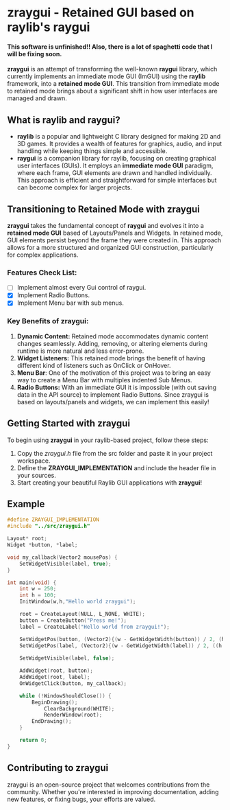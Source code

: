 # zraygui - Retained GUI based on raylib's raygui

#### This software is unfinished!! Also, there is a lot of spaghetti code that I will be fixing soon.

**zraygui** is an attempt of transforming the well-known **raygui** library, which currently implements an immediate mode GUI (ImGUI) using the **raylib** framework, into a **retained mode GUI**. This transition from immediate mode to retained mode brings about a significant shift in how user interfaces are managed and drawn.

## What is raylib and raygui?

* **raylib** is a popular and lightweight C library designed for making 2D and 3D games. It provides a wealth of features for graphics, audio, and input handling while keeping things simple and accessible.
* **raygui** is a companion library for raylib, focusing on creating graphical user interfaces (GUIs). It employs an **immediate mode GUI** paradigm, where each frame, GUI elements are drawn and handled individually. This approach is efficient and straightforward for simple interfaces but can become complex for larger projects.

## Transitioning to Retained Mode with zraygui

**zraygui** takes the fundamental concept of **raygui** and evolves it into a **retained mode GUI** based of Layouts/Panels and Widgets. In retained mode, GUI elements persist beyond the frame they were created in. This approach allows for a more structured and organized GUI construction, particularly for complex applications.

### Features Check List:

 - [ ] Implement almost every Gui control of raygui.
 - [x] Implement Radio Buttons.
 - [x] Implement Menu bar with sub menus.

### Key Benefits of zraygui:

1. **Dynamic Content:** Retained mode accommodates dynamic content changes seamlessly. Adding, removing, or altering elements during runtime is more natural and less error-prone.
2. **Widget Listeners:** This retained mode brings the benefit of having different kind of listeners such as OnClick or OnHover.
3. **Menu Bar**: One of the motivation of this project was to bring an easy way to create a Menu Bar with multiples indented Sub Menus.
4. **Radio Buttons:** With an immediate GUI it is impossible (with out saving data in the API source) to implement Radio Buttons. Since zraygui is based on layouts/panels and widgets, we can implement this easily!

## Getting Started with zraygui

To begin using **zraygui** in your raylib-based project, follow these steps:

1. Copy the *zraygui.h* file from the src folder and paste it in your project workspace.
2. Define the **ZRAYGUI_IMPLEMENTATION** and include the header file in your sources.
3. Start creating your beautiful Raylib GUI applications with **zraygui**!

## Example

```c
#define ZRAYGUI_IMPLEMENTATION
#include "../src/zraygui.h"

Layout* root;
Widget *button, *label;

void my_callback(Vector2 mousePos) {
    SetWidgetVisible(label, true);
}

int main(void) {
    int w = 250;
    int h = 100;
    InitWindow(w,h,"Hello world zraygui");

    root = CreateLayout(NULL, L_NONE, WHITE);
    button = CreateButton("Press me!");
    label = CreateLabel("Hello world from zraygui!");

    SetWidgetPos(button, (Vector2){(w - GetWidgetWidth(button)) / 2, (h - GetWidgetHeight(button)) / 4});
    SetWidgetPos(label, (Vector2){(w - GetWidgetWidth(label)) / 2, ((h - GetWidgetHeight(label)) / 2) + 15});
    
    SetWidgetVisible(label, false);

    AddWidget(root, button);
    AddWidget(root, label);
    OnWidgetClick(button, my_callback);

    while (!WindowShouldClose()) {
        BeginDrawing();
            ClearBackground(WHITE);
            RenderWindow(root);
        EndDrawing();
    }

    return 0;
}
```

## Contributing to zraygui

zraygui is an open-source project that welcomes contributions from the community. Whether you're interested in improving documentation, adding new features, or fixing bugs, your efforts are valued.
